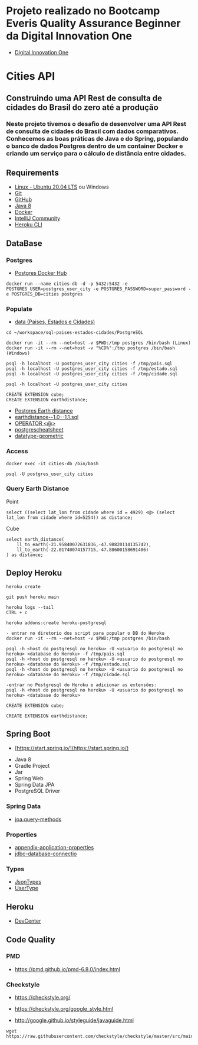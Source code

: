 # Projeto realizado no Bootcamp Everis Quality Assurance Beginner da Digital Innovation One
* [Digital Innovation One](https://digitalinnovation.one/)

# Cities API
## Construindo uma API Rest de consulta de cidades do Brasil do zero até a produção
### Neste projeto tivemos o desafio de desenvolver uma API Rest de consulta de cidades do Brasil com dados comparativos. Conhecemos as boas práticas de Java e do Spring, populando o banco de dados Postgres dentro de um container Docker e criando um serviço para o cálculo de distância entre cidades.

## Requirements

* [Linux - Ubuntu 20.04 LTS](https://ubuntu.com/) ou Windows
* [Git](https://git-scm.com/)
* [GitHub](https://github.com/)
* [Java 8](https://www.oracle.com/br/java/technologies/javase/javase-jdk8-downloads.html)
* [Docker](https://www.docker.com/)
* [IntelliJ Community](https://www.jetbrains.com/pt-br/idea/)
* [Heroku CLI](https://devcenter.heroku.com/articles/heroku-cli)

## DataBase

### Postgres

* [Postgres Docker Hub](https://hub.docker.com/_/postgres)

```shell script
docker run --name cities-db -d -p 5432:5432 -e POSTGRES_USER=postgres_user_city -e POSTGRES_PASSWORD=super_password -e POSTGRES_DB=cities postgres
```

### Populate

* [data (Paises, Estados e Cidades)](https://github.com/chinnonsantos/sql-paises-estados-cidades/tree/master/PostgreSQL)

```shell script
cd ~/workspace/sql-paises-estados-cidades/PostgreSQL

docker run -it --rm --net=host -v $PWD:/tmp postgres /bin/bash (Linux)
docker run -it --rm --net=host -v "%CD%":/tmp postgres /bin/bash (Windows)

psql -h localhost -U postgres_user_city cities -f /tmp/pais.sql
psql -h localhost -U postgres_user_city cities -f /tmp/estado.sql
psql -h localhost -U postgres_user_city cities -f /tmp/cidade.sql

psql -h localhost -U postgres_user_city cities

CREATE EXTENSION cube; 
CREATE EXTENSION earthdistance;
```

* [Postgres Earth distance](https://www.postgresql.org/docs/current/earthdistance.html)
* [earthdistance--1.0--1.1.sql](https://github.com/postgres/postgres/blob/master/contrib/earthdistance/earthdistance--1.0--1.1.sql)
* [OPERATOR <@>](https://github.com/postgres/postgres/blob/master/contrib/earthdistance/earthdistance--1.1.sql)
* [postgrescheatsheet](https://postgrescheatsheet.com/#/tables)
* [datatype-geometric](https://www.postgresql.org/docs/current/datatype-geometric.html)

### Access

```shell script
docker exec -it cities-db /bin/bash

psql -U postgres_user_city cities
```

### Query Earth Distance

Point
```roomsql
select ((select lat_lon from cidade where id = 4929) <@> (select lat_lon from cidade where id=5254)) as distance;
```

Cube
```roomsql
select earth_distance(
    ll_to_earth(-21.95840072631836,-47.98820114135742), 
    ll_to_earth(-22.01740074157715,-47.88600158691406)
) as distance;
```

## Deploy Heroku
```shell script
heroku create

git push heroku main

heroku logs --tail
CTRL + c

heroku addons:create heroku-postgresql

- entrar no diretorio dos script para popular o DB do Heroku
docker run -it --rm --net=host -v $PWD:/tmp postgres /bin/bash

psql -h <host do postgresql no heroku> -U <usuario do postgresql no heroku> <database do Heroku> -f /tmp/pais.sql
psql -h <host do postgresql no heroku> -U <usuario do postgresql no heroku> <database do Heroku> -f /tmp/estado.sql
psql -h <host do postgresql no heroku> -U <usuario do postgresql no heroku> <database do Heroku> -f /tmp/cidade.sql

-entrar no Postgresql do Heroku e adicionar as extensões:
psql -h <host do postgresql no heroku> -U <usuario do postgresql no heroku> <database do Heroku>

CREATE EXTENSION cube;

CREATE EXTENSION earthdistance;

````
## Spring Boot

* [https://start.spring.io/](https://start.spring.io/)

+ Java 8
+ Gradle Project
+ Jar
+ Spring Web
+ Spring Data JPA
+ PostgreSQL Driver

### Spring Data

* [jpa.query-methods](https://docs.spring.io/spring-data/jpa/docs/current/reference/html/#jpa.query-methods)

### Properties

* [appendix-application-properties](https://docs.spring.io/spring-boot/docs/current/reference/html/appendix-application-properties.html)
* [jdbc-database-connectio](https://www.codejava.net/java-se/jdbc/jdbc-database-connection-url-for-common-databases)

### Types

* [JsonTypes](https://github.com/vladmihalcea/hibernate-types)
* [UserType](https://docs.jboss.org/hibernate/orm/3.5/api/org/hibernate/usertype/UserType.html)

## Heroku

* [DevCenter](https://devcenter.heroku.com/articles/getting-started-with-gradle-on-heroku)

## Code Quality

### PMD

+ https://pmd.github.io/pmd-6.8.0/index.html

### Checkstyle

+ https://checkstyle.org/

+ https://checkstyle.org/google_style.html

+ http://google.github.io/styleguide/javaguide.html

```shell script
wget https://raw.githubusercontent.com/checkstyle/checkstyle/master/src/main/resources/google_checks.xml
```
